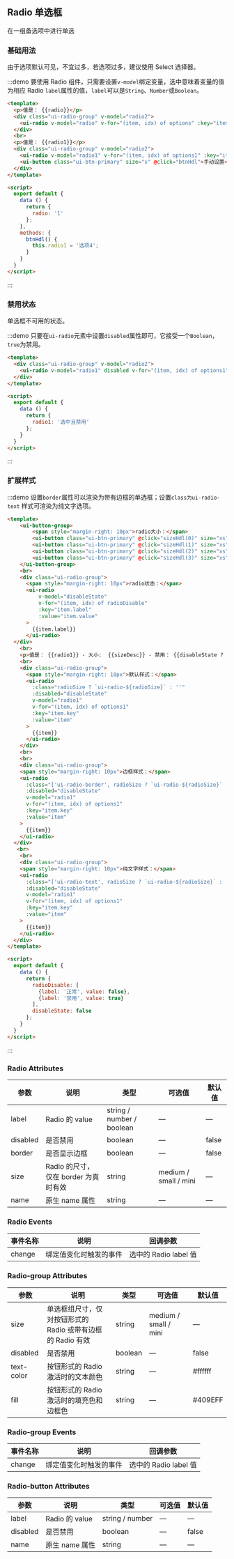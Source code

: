 <script>
  module.exports = {
    data() {
      return {
        radio: 'sel4',
        options: [
          {label: '选项1', value: 'sel1'},
          {label: '选项2', value: 'sel2'},
          {label: '选项3', value: 'sel3'},
          {label: '选项4', value: 'sel4'}
        ],
        options1: ['选项1', '选项2', '选项3', '选项4', '选项5'],
        radio1: '选项2',
        radio2: 3,
        radio3: '上海',
        radio4: '上海',
        radio5: '上海',
        radio6: '上海',
        radio7: '1',
        radio8: '1',
        radio9: '1',
        radio10: '1',
        radioDts: ['a', 'b', 'c', 'd', 'e'],
        radioValue: 'a',
        radioSize: '',
        sizeDesc: '中（默认）',
        radioDisable: [
          {label: '正常', value: false},
          {label: '禁用', value: true}
        ],
        disableState: false
      };
    },
    methods: {
      btnHdl() {
        this.radio1 = '选项4';
      },
      sizeHdl(idx) {
        this.radioSize = ['l', '', 's', 'xs'][idx],
        this.sizeDesc = ['大', '中（默认）', '小', '超小'][idx]
      },
      disableHdl() {

      }
    }
  };
</script>

<style lang="less">
  .ui-btn-group,
  .ui-radio-group {
    display: flex;
    align-items: center;
    .ui-radio {
      margin-right: 20px;
    }
  }
</style>


## Radio 单选框

在一组备选项中进行单选

### 基础用法

由于选项默认可见，不宜过多，若选项过多，建议使用 Select 选择器。

:::demo 要使用 Radio 组件，只需要设置`v-model`绑定变量，选中意味着变量的值为相应 Radio `label`属性的值，`label`可以是`String`、`Number`或`Boolean`。

```html
<template>
  <p>值是： {{radio}}</p>
  <div class="ui-radio-group" v-model="radio2">
    <ui-radio v-model="radio" v-for="(item, idx) of options" :key="item.key" :value="item.value">选项{{idx+1}}</ui-radio>
  </div>
  <br>
  <p>值是： {{radio1}}</p>
  <div class="ui-radio-group" v-model="radio2">
    <ui-radio v-model="radio1" v-for="(item, idx) of options1" :key="item.key" :value="item">{{item}}</ui-radio>
    <ui-button class="ui-btn-primary" size="s" @click="btnHdl">手动设置</ui-button>
  </div>
</template>

<script>
  export default {
    data () {
      return {
        radio: '1'
      };
    },
    methods: {
      btnHdl() {
        this.radio1 = '选项4';
      }
    }
  }
</script>
```
:::

### 禁用状态

单选框不可用的状态。

:::demo 只要在`ui-radio`元素中设置`disabled`属性即可，它接受一个`Boolean`，`true`为禁用。
```html
<template>
  <div class="ui-radio-group" v-model="radio2">
    <ui-radio v-model="radio1" disabled v-for="(item, idx) of options1" :key="item.key" :value="item">{{item}}</ui-radio>
  </div>
</template>

<script>
  export default {
    data () {
      return {
        radio1: '选中且禁用'
      };
    }
  }
</script>
```
:::

### 扩展样式

:::demo 设置`border`属性可以渲染为带有边框的单选框；设置`class为ui-radio-text` 样式可渲染为纯文字选项。
```html
<template>
    <ui-button-group>
        <span style="margin-right: 10px">radio大小：</span>
        <ui-button class="ui-btn-primary" @click="sizeHdl(0)" size="xs">大</ui-button>
        <ui-button class="ui-btn-primary" @click="sizeHdl(1)" size="xs">中</ui-button>
        <ui-button class="ui-btn-primary" @click="sizeHdl(2)" size="xs">小</ui-button>
        <ui-button class="ui-btn-primary" @click="sizeHdl(3)" size="xs">超小</ui-button>
    </ui-button-group>
    <br>
    <div class="ui-radio-group">
      <span style="margin-right: 10px">radio状态：</span>
      <ui-radio
          v-model="disableState"
          v-for="(item, idx) of radioDisable"
          :key="item.label"
          :value="item.value"
      >
        {{item.label}}
      </ui-radio>
  </div>
    <br>
    <p>值是： {{radio1}} - 大小:  {{sizeDesc}} - 禁用： {{disableState ? '是' : '否'}}</p>
    <br>
    <div class="ui-radio-group">
      <span style="margin-right: 10px">默认样式：</span>
      <ui-radio
        :class="radioSize ? `ui-radio-${radioSize}` : ''"
        :disabled="disableState"
        v-model="radio1"
        v-for="(item, idx) of options1"
        :key="item.key"
        :value="item"
      >
        {{item}}
      </ui-radio>
    </div>
    <br>
    <br>
    <div class="ui-radio-group">
    <span style="margin-right: 10px">边框样式：</span>
    <ui-radio
      :class="['ui-radio-border', radioSize ? `ui-radio-${radioSize}` : '']"
      :disabled="disableState"
      v-model="radio1"
      v-for="(item, idx) of options1"
      :key="item.key"
      :value="item"
    >
      {{item}}
    </ui-radio>
  </div>
   <br>
    <br>
    <div class="ui-radio-group">
    <span style="margin-right: 10px">纯文字样式：</span>
    <ui-radio
      :class="['ui-radio-text', radioSize ? `ui-radio-${radioSize}` : '']"
      :disabled="disableState"
      v-model="radio1"
      v-for="(item, idx) of options1"
      :key="item.key"
      :value="item"
    >
      {{item}}
    </ui-radio>
  </div>
</template>

<script>
  export default {
    data () {
      return {
        radioDisable: [
          {label: '正常', value: false},
          {label: '禁用', value: true}
        ],
        disableState: false
      };
    }
  }
</script>
```
:::

### Radio Attributes
| 参数      | 说明    | 类型      | 可选值       | 默认值   |
|---------- |-------- |---------- |-------------  |-------- |
| label     | Radio 的 value   | string / number / boolean    |       —        |      —   |
| disabled  | 是否禁用    | boolean   | — | false   |
| border  | 是否显示边框  | boolean   | — | false   |
| size  | Radio 的尺寸，仅在 border 为真时有效  | string  | medium / small / mini | — |
| name | 原生 name 属性 | string    |      —         |     —    |

### Radio Events
| 事件名称 | 说明 | 回调参数 |
|---------- |-------- |---------- |
| change  | 绑定值变化时触发的事件 |  选中的 Radio label 值  |

### Radio-group Attributes
| 参数      | 说明    | 类型      | 可选值       | 默认值   |
|---------- |-------- |---------- |-------------  |-------- |
| size     | 单选框组尺寸，仅对按钮形式的 Radio 或带有边框的 Radio 有效   | string  | medium / small / mini |    —     |
| disabled  | 是否禁用    | boolean   | — | false   |
| text-color  | 按钮形式的 Radio 激活时的文本颜色    | string   | — | #ffffff   |
| fill  | 按钮形式的 Radio 激活时的填充色和边框色    | string   | — | #409EFF   |

### Radio-group Events
| 事件名称 | 说明 | 回调参数 |
|---------- |-------- |---------- |
| change  | 绑定值变化时触发的事件 |  选中的 Radio label 值  |

### Radio-button Attributes
| 参数      | 说明    | 类型      | 可选值       | 默认值   |
|---------- |-------- |---------- |-------------  |-------- |
| label     | Radio 的 value  | string / number  |        —       |     —    |
| disabled  | 是否禁用    | boolean   | — | false   |
| name | 原生 name 属性 | string    |      —         |     —    |
